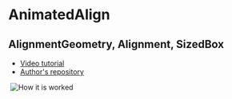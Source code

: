 # AnimatedAlign
## AlignmentGeometry, Alignment, SizedBox

- [Video tutorial](https://youtu.be/1sg2kbZ0MkA)
- [Author's repository](https://github.com/TheTechDesigner/AnimatedAlign)

![]()
![How it is worked](/img/action.gif "How it is worked")